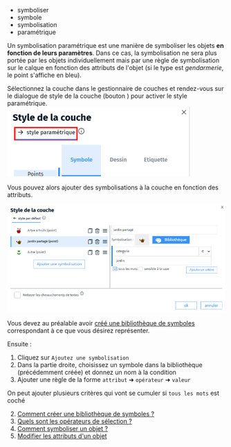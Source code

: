 - symboliser
- symbole
- symbolisation
- paramétrique

Un symbolisation paramétrique est une manière de symboliser les objets **en fonction de leurs paramètres**.
Dans ce cas, la symbolisation ne sera plus portée par les objets individuellement mais par une règle de symbolisation sur le calque en fonction des attributs de l'objet (si le type est *gendarmerie*, le point s'affiche en bleu).

Sélectionnez la couche dans le gestionnaire de couches et rendez-vous sur le dialogue de style de la couche (bouton <i class="fg-color"></i>) pour activer le style paramétrique.
![](../../docs/img/style-param.png)

Vous pouvez alors ajouter des symbolisations à la couche en fonction des attributs.

![](../../docs/img/style-layer-param.png)

Vous devez au préalable avoir [créé une bibliothèque de symboles](#./Comment_créer_une_bibliothèque_de_symboles.md) correspondant à ce que vous désirez représenter.

Ensuite :
1. Cliquez sur `Ajoutez une symbolisation` 
2. Dans la partie droite, choisissez un symbole dans la bibliothèque (précédemment créée) et donnez un nom à la condition
3. Ajouter une règle de la forme `attribut` ➜ `opérateur` ➜ `valeur`

On peut ajouter plusieurs critères qui vont se cumuler si `tous les mots` est coché 


2. [Comment créer une bibliothèque de symboles ?](./Comment_créer_une_bibliothèque_de_symboles.md)
1. [Quels sont les opérateurs de sélection ?](../selection/opérateurs.md)
1. [Comment symboliser un objet ?](./Comment_symboliser_un_objet.md)
1. [Modifier les attributs d'un objet](../mceditor/Comment_ajouter_des_attributs_à_un_objet.md)